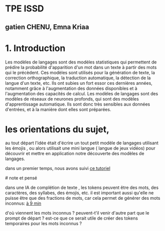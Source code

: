 # TPE ISSD

## gatien CHENU, Emna Kriaa



# 1. Introduction
Les modèles de langages sont des modèles statistiques qui permettent de prédire la probabilité d'apparition d'un mot dans un texte à partir des mots qui le précèdent. Ces modèles sont utilisés pour la génération de texte, la correction orthographique, la traduction automatique, la détection de la langue d'un texte, etc.
Ils ont subies un fort essor ces dernières années, notamment grâce à l'augmentation des données disponibles et à l'augmentation des capacités de calcul. Les modèles de langages sont des modèles de réseaux de neurones profonds, qui sont des modèles d'apprentissage automatique. Ils sont donc très sensibles aux données d'entrées, et à la manière dont elles sont préparées.

# les orientations du sujet,
au tout départ l'idée était d'écrire un tout petit modèle de langages utilisant les émojis , ou alors utilisait une mini langue ( langue de jeux vidéos) pour découvrir et mettre en application notre découverte des modèles de langages.

dans un premier temps, nous avons suivi [ce tutoriel](https://towardsdatascience.com/word2vec-with-pytorch-implementing-original-paper-2cd7040120b0)



# note et pensé

dans une IA de complétion de texte , les tokens peuvent être des mots, des caractères, des syllabes, des émojis, etc. 
il est important aussi qu'elle ne puisse être que des fractions de mots, car cela permet de générer des mots inconnus: 
[à 9 min ](https://www.youtube.com/watch?v=Sv5OLj2nVAQ)

d'où viennent les mots inconnus ? peuvent-t'il venir d'autre part que le prompt de départ ? est-ce que ce serait utile de créer des tokens temporaires pour les mots inconnus ? 